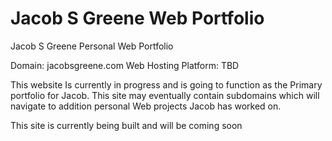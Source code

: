 # Jacob S Greene Web Portfolio
Jacob S Greene Personal Web Portfolio

Domain: jacobsgreene.com
Web Hosting Platform: TBD

This website Is currently in progress and is going to function as the Primary portfolio for Jacob.
This site may eventually contain subdomains which will navigate to addition personal Web projects Jacob has worked on.

This site is currently being built and will be coming soon
